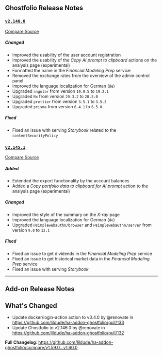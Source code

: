 ## Ghostfolio Release Notes

### [`v2.146.0`](https://redirect.github.com/ghostfolio/ghostfolio/blob/HEAD/CHANGELOG.md#21460---2025-03-15)

[Compare Source](https://redirect.github.com/ghostfolio/ghostfolio/compare/2.145.1...2.146.0)

##### Changed

-   Improved the usability of the user account registration
-   Improved the usability of the *Copy AI prompt to clipboard* actions on the analysis page (experimental)
-   Formatted the name in the *Financial Modeling Prep* service
-   Removed the exchange rates from the overview of the admin control panel
-   Improved the language localization for German (`de`)
-   Upgraded `angular` from version `19.0.5` to `19.2.1`
-   Upgraded `Nx` from version `20.3.2` to `20.5.0`
-   Upgraded `prettier` from version `3.5.1` to `3.5.3`
-   Upgraded `prisma` from version `6.4.1` to `6.5.0`

##### Fixed

-   Fixed an issue with serving *Storybook* related to the `contentSecurityPolicy`

### [`v2.145.1`](https://redirect.github.com/ghostfolio/ghostfolio/blob/HEAD/CHANGELOG.md#21451---2025-03-10)

[Compare Source](https://redirect.github.com/ghostfolio/ghostfolio/compare/2.145.0...2.145.1)

##### Added

-   Extended the export functionality by the account balances
-   Added a *Copy portfolio data to clipboard for AI prompt* action to the analysis page (experimental)

##### Changed

-   Improved the style of the summary on the *X-ray* page
-   Improved the language localization for German (`de`)
-   Upgraded `@simplewebauthn/browser` and `@simplewebauthn/server` from version `9.0` to `13.1`

##### Fixed

-   Fixed an issue to get dividends in the *Financial Modeling Prep* service
-   Fixed an issue to get historical market data in the *Financial Modeling Prep* service
-   Fixed an issue with serving *Storybook*

---

## Add-on Release Notes




## What's Changed
* Update docker/login-action action to v3.4.0 by @renovate in https://github.com/lildude/ha-addon-ghostfolio/pull/133
* Update Ghostfolio to v2.146.0 by @renovate in https://github.com/lildude/ha-addon-ghostfolio/pull/132


**Full Changelog**: https://github.com/lildude/ha-addon-ghostfolio/compare/v1.59.0...v1.60.0
